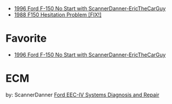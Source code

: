 - [1996 Ford F-150 No Start with ScannerDanner-EricTheCarGuy](https://youtu.be/YmcCVQK87TU)
- [1988 F150 Hesitation Problem [FIX!]](https://youtu.be/-EihJ7hghXI)

# Favorite
- [1996 Ford F-150 No Start with ScannerDanner-EricTheCarGuy](https://youtu.be/YmcCVQK87TU)

# ECM
by: ScannerDanner
[Ford EEC-IV Systems Diagnosis and Repair](https://www.youtube.com/playlist?list=PLAFYVCyenqcoRt2bJPI4vcee2w_1Y3fkm)
